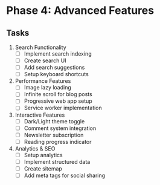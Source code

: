 # Phase 4: Advanced Features

## Tasks

1. Search Functionality
   - [ ] Implement search indexing
   - [ ] Create search UI
   - [ ] Add search suggestions
   - [ ] Setup keyboard shortcuts

2. Performance Features
   - [ ] Image lazy loading
   - [ ] Infinite scroll for blog posts
   - [ ] Progressive web app setup
   - [ ] Service worker implementation

3. Interactive Features
   - [ ] Dark/Light theme toggle
   - [ ] Comment system integration
   - [ ] Newsletter subscription
   - [ ] Reading progress indicator

4. Analytics & SEO
   - [ ] Setup analytics
   - [ ] Implement structured data
   - [ ] Create sitemap
   - [ ] Add meta tags for social sharing 
